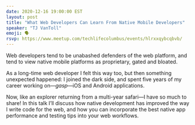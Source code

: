 ```yaml
---
date: 2020-12-16 19:00:00 EST
layout: post
title: "What Web Developers Can Learn From Native Mobile Developers"
speaker: "TJ VanToll"
emoji: 🗣
rsvp: https://www.meetup.com/techlifecolumbus/events/hlrxxqybcqbvb/
---
```


Web developers tend to be unabashed defenders of the web platform, and tend to view native mobile platforms as proprietary, gated and bloated.

As a long-time web developer I felt this way too, but then something unexpected happened: I joined the dark side, and spent five years of my career working on—*gasp*—iOS and Android applications.

Now, like an explorer returning from a multi-year safari—I have so much to share! In this talk I’ll discuss how native development has improved the way I write code for the web, and how you can incorporate the best native app performance and testing tips into your web workflows.
